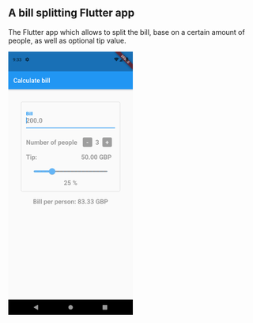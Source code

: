 ## A bill splitting Flutter app

The Flutter app which allows to split the bill, base on a certain amount of people, as well as optional tip value.

<!-- ![watching](main_screen.png) -->
<img src="main_screen.png" alt="drawing" width="50%"/>
